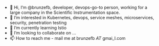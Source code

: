 - 👋 Hi, I’m @brunzefb, developer, devops-go-to person, working for a large company in the Scientific Instrumentation space.
- 👀 I’m interested in Kubernetes, devops, service meshes, microservices, security, penetration testing
- 🌱 I’m currently learning Istio
- 💞️ I’m looking to collaborate on ...
- 📫 How to reach me - mail me at brunzefb _AT_ gmai_l.com

<!---
brunzefb/brunzefb is a ✨ special ✨ repository because its `README.md` (this file) appears on your GitHub profile.
You can click the Preview link to take a look at your changes.
--->
